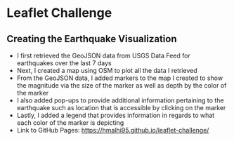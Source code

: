 # Leaflet Challenge

## Creating the Earthquake Visualization
- I first retrieved the GeoJSON data from USGS Data Feed for earthquakes over the last 7 days
- Next, I created a map using OSM to plot all the data I retrieved
- From the GeoJSON data, I added markers to the map I created to show the magnitude via the size of the marker as well as depth by the color of the marker
- I also added pop-ups to provide additional information pertaining to the earthquake such as location that is accessible by clicking on the marker
- Lastly, I added a legend that provides information in regards to what each color of the marker is depicting
- Link to GitHub Pages: https://hmalhi95.github.io/leaflet-challenge/
